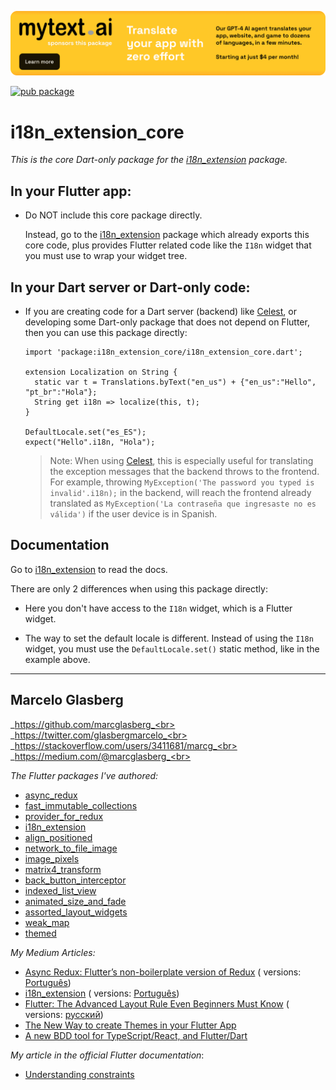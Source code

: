 [![](./example/SponsoredByMyTextAi.png)](https://mytext.ai)

[![pub package](https://img.shields.io/pub/v/i18n_extension_core.svg)](https://pub.dartlang.org/packages/i18n_extension_core)

# i18n_extension_core

_This is the core Dart-only package for
the [i18n_extension](https://pub.dev/packages/i18n_extension) package._

## In your Flutter app:

* Do NOT include this core package directly.

  Instead, go to the [i18n_extension](https://pub.dev/packages/i18n_extension) package which
  already exports this core code, plus provides Flutter related code like the `I18n` widget
  that you must use to wrap your widget tree.

## In your Dart server or Dart-only code:

* If you are creating code for a Dart server (backend) like [Celest](https://celest.dev/), or
  developing some Dart-only package that does not depend on Flutter, then you can use this package
  directly:

  ```
  import 'package:i18n_extension_core/i18n_extension_core.dart';
  
  extension Localization on String {
    static var t = Translations.byText("en_us") + {"en_us":"Hello", "pt_br":"Hola"};
    String get i18n => localize(this, t);
  }
  
  DefaultLocale.set("es_ES");
  expect("Hello".i18n, "Hola");
  ```                                                              

  > Note: When using [Celest](https://celest.dev/), this is especially useful for translating the
  exception messages that the backend throws to the frontend. For example,
  throwing `MyException('The password you typed is invalid'.i18n);` in the backend, will
  reach the frontend already translated
  as `MyException('La contraseña que ingresaste no es válida')` if the user device is in Spanish.

## Documentation

Go to [i18n_extension](https://pub.dev/packages/i18n_extension) to read the docs.

There are only 2 differences when using this package directly:

* Here you don't have access to the `I18n` widget, which is a Flutter widget.

* The way to set the default locale is different. Instead of using the `I18n` widget, you must use
  the `DefaultLocale.set()` static method, like in the example above.

********

## Marcelo Glasberg

_https://github.com/marcglasberg_<br>
_https://twitter.com/glasbergmarcelo_<br>
_https://stackoverflow.com/users/3411681/marcg_<br>
_https://medium.com/@marcglasberg_<br>

*The Flutter packages I've authored:*

* <a href="https://pub.dev/packages/async_redux">async_redux</a>
* <a href="https://pub.dev/packages/fast_immutable_collections">fast_immutable_collections</a>
* <a href="https://pub.dev/packages/provider_for_redux">provider_for_redux</a>
* <a href="https://pub.dev/packages/i18n_extension">i18n_extension</a>
* <a href="https://pub.dev/packages/align_positioned">align_positioned</a>
* <a href="https://pub.dev/packages/network_to_file_image">network_to_file_image</a>
* <a href="https://pub.dev/packages/image_pixels">image_pixels</a>
* <a href="https://pub.dev/packages/matrix4_transform">matrix4_transform</a>
* <a href="https://pub.dev/packages/back_button_interceptor">back_button_interceptor</a>
* <a href="https://pub.dev/packages/indexed_list_view">indexed_list_view</a>
* <a href="https://pub.dev/packages/animated_size_and_fade">animated_size_and_fade</a>
* <a href="https://pub.dev/packages/assorted_layout_widgets">assorted_layout_widgets</a>
* <a href="https://pub.dev/packages/weak_map">weak_map</a>
* <a href="https://pub.dev/packages/themed">themed</a>

*My Medium Articles:*

* <a href="https://medium.com/flutter-community/https-medium-com-marcglasberg-async-redux-33ac5e27d5f6">
  Async Redux: Flutter’s non-boilerplate version of Redux</a> (
  versions: <a href="https://medium.com/flutterando/async-redux-pt-brasil-e783ceb13c43">
  Português</a>)
* <a href="https://medium.com/flutter-community/i18n-extension-flutter-b966f4c65df9">
  i18n_extension</a> (
  versions: <a href="https://medium.com/flutterando/qual-a-forma-f%C3%A1cil-de-traduzir-seu-app-flutter-para-outros-idiomas-ab5178cf0336">
  Português</a>)
* <a href="https://medium.com/flutter-community/flutter-the-advanced-layout-rule-even-beginners-must-know-edc9516d1a2">
  Flutter: The Advanced Layout Rule Even Beginners Must Know</a> (
  versions: <a href="https://habr.com/ru/post/500210/">русский</a>)
* <a href="https://medium.com/flutter-community/the-new-way-to-create-themes-in-your-flutter-app-7fdfc4f3df5f">
  The New Way to create Themes in your Flutter App</a>
* <a href="https://medium.com/@marcglasberg/a-new-bdd-tool-for-typescript-javascript-and-dart-673933b3b38e">
  A new BDD tool for TypeScript/React, and Flutter/Dart</a>

*My article in the official Flutter documentation*:

* <a href="https://flutter.dev/docs/development/ui/layout/constraints">Understanding constraints</a>
